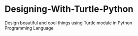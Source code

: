 # Designing-With-Turtle-Python
Design beautiful and cool things using Turtle module in Python Programming Language
